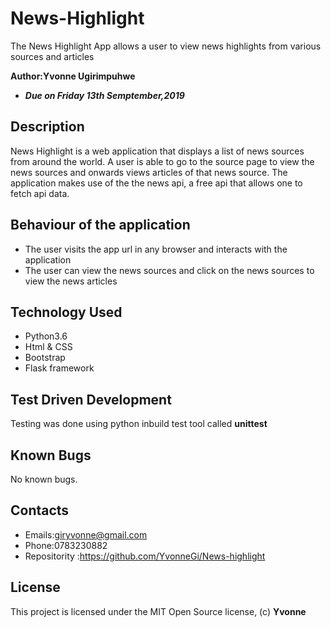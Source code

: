 # News-Highlight

The News Highlight App allows a user to view news highlights from various sources and articles

**Author:Yvonne Ugirimpuhwe**
+ ***Due on Friday 13th Semptember,2019***


## Description

News Highlight is a web application that displays a list of news sources from around the world. A user is able to go to the source page to view the news sources and onwards views articles of that news source. The application makes use of the the news api, a free api that allows one to fetch api data.

## Behaviour of the application

+ The user visits the app url in any browser and interacts with the application
+ The user can view the news sources and click on the news sources to view the news articles

## Technology Used

+ Python3.6
+ Html & CSS
+ Bootstrap
+ Flask framework

## Test Driven Development

Testing was done using python inbuild test tool called **unittest**

## Known Bugs

No known bugs.

## Contacts

+ Emails:giryvonne@gmail.com 
+ Phone:0783230882
+ Repositority :https://github.com/YvonneGi/News-highlight

## License 

This project is licensed under the MIT Open Source license, (c) **Yvonne**
